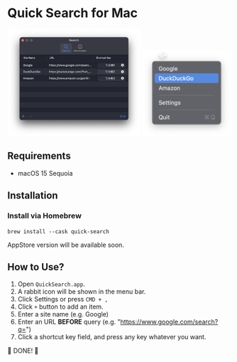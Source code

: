 # Quick Search for Mac

<img src="/docs/resources/01_settings.png" alt="Settings Window" width="300"/>

<img src="/docs/resources/02_menu.png" alt="Menu" width="200"/>

## Requirements

- macOS 15 Sequoia

## Installation

### Install via Homebrew

```
brew install --cask quick-search
```

AppStore version will be available soon.

## How to Use?

1. Open `QuickSearch.app`.
2. A rabbit icon will be shown in the menu bar.
3. Click Settings or press `CMD + ,`
4. Click `+` button to add an item.
5. Enter a site name (e.g. Google)
6. Enter an URL **BEFORE** query (e.g. "https://www.google.com/search?q=")
7. Click a shortcut key field, and press any key whatever you want.

👏 DONE! 👏
